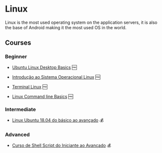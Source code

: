 # Linux

Linux is the most used operating system on the application servers, it is also the base of Android making it the most used OS in the world.

## Courses

### Beginner

- [Ubuntu Linux Desktop Basics](https://www.udemy.com/course/ubuntu-linux-dekstop-basics/) 🆓

- [Introdução ao Sistema Operacional Linux](https://www.udemy.com/course/linux-ubuntu/) 🆓

- [Terminal Linux](https://www.udemy.com/course/terminal-de-comandos-linux/) 🆓

- [Linux Command line Basics](https://www.udemy.com/course/bash-command-for-beginners/) 🆓

### Intermediate

- [Linux Ubuntu 18.04 do básico ao avançado](https://www.udemy.com/course/linux-ubuntu-1804-do-basico-ao-avancado/) 💰

### Advanced

- [Curso de Shell Script do Iniciante ao Avançado](https://www.udemy.com/course/curso-de-shell-script-do-iniciante-ao-avancado/) 💰
